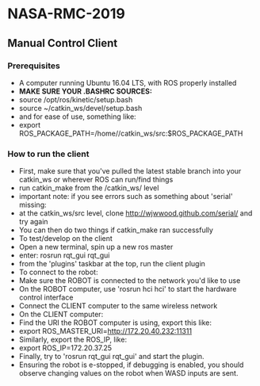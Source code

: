 # NASA-RMC-2019

## Manual Control Client
### Prerequisites
- A computer running Ubuntu 16.04 LTS, with ROS properly installed
- **MAKE SURE YOUR .BASHRC SOURCES:**
 - source /opt/ros/kinetic/setup.bash
 - source ~/catkin_ws/devel/setup.bash
 - and for ease of use, something like: 
  - export ROS_PACKAGE_PATH=/home/<YOUR USERNAME HERE>/catkin_ws/src:$ROS_PACKAGE_PATH
 
### How to run the client
- First, make sure that you've pulled the latest stable branch into your catkin_ws or wherever ROS can run/find things
- run catkin_make from the /catkin_ws/ level
 - important note: if you see errors such as something about 'serial' missing:
 - at the catkin_ws/src level, clone http://wjwwood.github.com/serial/ and try again
- You can then do two things if catkin_make ran successfully
- To test/develop on the client
 - Open a new terminal, spin up a new ros master
 - enter: rosrun rqt_gui rqt_gui
 - from the 'plugins' taskbar at the top, run the client plugin
- To connect to the robot:
 - Make sure the ROBOT is connected to the network you'd like to use
 - On the ROBOT computer, use 'rosrun hci hci' to start the hardware control interface
 - Connect the CLIENT computer to the same wireless network
 - On the CLIENT computer:
  - Find the URI the ROBOT computer is using, export this like:
   - export ROS_MASTER_URI=http://172.20.40.232:11311
  - Similarly, export the ROS_IP, like:
   - export ROS_IP=172.20.37.25
- Finally, try to 'rosrun rqt_gui rqt_gui' and start the plugin.
- Ensuring the robot is e-stopped, if debugging is enabled, you should observe changing values on the robot when WASD inputs are sent.



